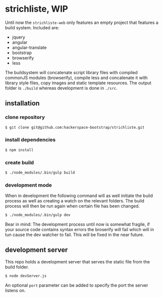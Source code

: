 # strichliste, WIP

Until now the `strichliste-web` only features an empty project that features a build system.
Included are:

* jquery
* angular
* angular-translate
* bootstrap
* browserify
* less

The buildsystem will concatenate script library files with compiled commonJS modules (browserify), compile less and concatenate it with library style files, copy images and static template resources.
The output folder is `./build` whereas development is done in `./src`.

## installation

### clone repository
````bash
$ git clone git@github.com:hackerspace-bootstrap/strichliste.git
````

### install dependencies
````bash
$ npm install
````

### create build
````bash
$ ./node_modules/.bin/gulp build
````

### development mode
When in development the following command will as well initiate the build process as well as creating a watch on the relevant folders.
The build process will then be run again when certain file has been changed.

````bash
$ ./node_modules/.bin/gulp dev
````

Bear in mind: The development process until now is somewhat fragile, if your source code contains syntax errors the broserify will fail which will in tun cause the dev watcher to fail.
This will be fixed in the near future.

## development server
This repo holds a development server that serves the static file from the build folder.

````bash
$ node devServer.js
````

An optional `port` parameter can be added to specify the port the server listens on.
